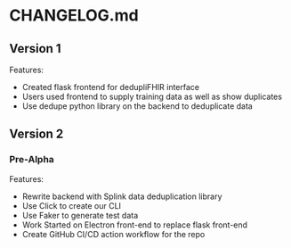 # CHANGELOG.md

## Version 1 

Features:

  - Created flask frontend for dedupliFHIR interface
  - Users used frontend to supply training data as well as show duplicates
  - Use dedupe python library on the backend to deduplicate data


## Version 2

### Pre-Alpha

Features:
  - Rewrite backend with Splink data deduplication library
  - Use Click to create our CLI
  - Use Faker to generate test data
  - Work Started on Electron front-end to replace flask front-end
  - Create GitHub CI/CD action workflow for the repo